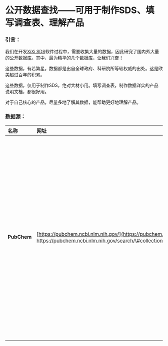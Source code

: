 # 公开数据查找——可用于制作SDS、填写调查表、理解产品

### **引言：**

我们在开发[XiXi SDS](http://www.xixisys.com)软件过程中，需要收集大量的数据，因此研究了国内外大量的公开数据库。其中，最为精华的几个数据库，让我们兴奋！

这些数据，有若繁星。数据都是出自全球政府、科研院所等较权威的出处。这是欧美超过百年的积累。

这些数据，仅用于制作SDS，绝对大材小用。填写调查表，制作数据详实的产品说明文档，都很好用。

对于自己核心的产品，尽量多地了解其数据，能帮助更好地理解产品。

### 数据源：

| 名称 | 网址 | 备注 |
| :--- | :--- | :--- |
| **PubChem** | [https://pubchem.ncbi.nlm.nih.gov/](https://pubchem.ncbi.nlm.nih.gov/) 或 https://pubchem.ncbi.nlm.nih.gov/search/\#collection=compounds&query\_type=text | 美国卫生及人类服务部下的国立卫生研究院维护的网站，收录了507个权威的数据源，超过4800万成分/物质的数据。 |
|  |  |  |



